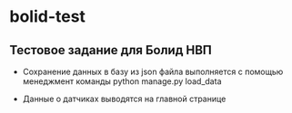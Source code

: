 # bolid-test

## Тестовое задание для Болид НВП

* Сохранение данных в базу из json файла выполняется с помощью менеджмент команды 
python manage.py load_data

* Данные о датчиках выводятся на главной странице
